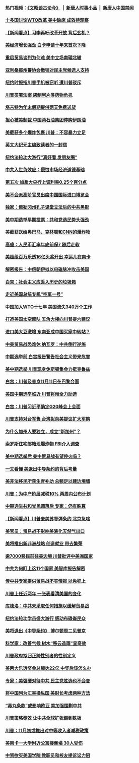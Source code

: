 #### 热门视频：[《文昭谈古论今》](https://github.com/gfw-breaker/wenzhao/blob/master/README.md?t=10252133) &nbsp;|&nbsp; [新唐人时事小品](https://github.com/gfw-breaker/ntdtv-comedy/blob/master/README.md?t=10252133) &nbsp;|&nbsp; [新唐人中国禁闻](https://github.com/gfw-breaker/ntdtv-news/blob/master/README.md?t=10252133)

#### [十多国讨论WTO改革 美中缺席 成效待观察](../pages/nsc412/n10808939.md?t=10252133) 

#### [【新闻看点】习李再吁改革开放 背后玄机？](../pages/nsc412/n10808821.md?t=10252133) 

#### [美经济增长强劲 白卡申请十年来首次下降](../pages/nsc412/n10808516.md?t=10252133) 

#### [重启贸易谈判为何难 美中立场南辕北辙](../pages/nsc412/n10808531.md?t=10252133) 

#### [亚利桑那州警协会撤销对民主党候选人支持](../pages/nsc412/n10808437.md?t=10252133) 

#### [纽约时报指川普手机被窃听 遭川普驳斥](../pages/nsc412/n10807071.md?t=10252133) 

#### [川普签署法案 遏制阿片类药物危机](../pages/nsc412/n10806923.md?t=10252133) 

#### [塔吉特为年末假期提供两天免费送货](../pages/nsc412/n10807164.md?t=10252133) 

#### [担心被美制裁 中国两石油集团停购伊朗油](../pages/nsc412/n10806678.md?t=10252133) 

#### [美截获多个爆炸包裹 川普：不容暴力立足](../pages/nsc412/n10806574.md?t=10252133) 

#### [英文大纪元主编致读者的一封信](../pages/nsc412/n10806320.md?t=10252133) 

#### [纽约法轮功大游行“真好看 发朋友圈”](../pages/nsc412/n10806304.md?t=10252133) 

#### [中共入世负效应：侵蚀市场经济道德基础](../pages/nsc412/n10806268.md?t=10252133) 

#### [第五次 加拿大央行上调利率0.25个百分点](../pages/nsc412/n10806316.md?t=10252133) 

#### [美不会派高阶官员出席中国国际进口博览会](../pages/nsc412/n10805978.md?t=10252133) 

#### [独家：俄勒冈州孔子课堂立法后的中共黑影](../pages/nsc412/n10805932.md?t=10252133) 

#### [美中期选举早期投票：共和党选民势头强劲](../pages/nsc412/n10806091.md?t=10252133) 

#### [美截获送给奥巴马、克林顿和CNN的爆炸物](../pages/nsc412/n10806053.md?t=10252133) 

#### [高盛：人民币汇率年底前保7 随后走软](../pages/nsc412/n10805944.md?t=10252133) 

#### [美超级百万乐透16亿头奖开出 幸运儿在南卡](../pages/nsc412/n10805894.md?t=10252133) 

#### [解密报告：中俄朝伊拟以电磁脉冲攻击美国](../pages/nsc412/n10805286.md?t=10252133) 

#### [白宫：社会主义应丢入历史的垃圾箱](../pages/nsc412/n10804725.md?t=10252133) 

#### [走近美国总统专机“空军一号”](../pages/nsc412/n10805018.md?t=10252133) 

#### [中国加入WTO十七年 美国流失340万个工作](../pages/nsc412/n10804115.md?t=10252133) 

#### [打造美国太空部队 五角大楼向川普提六建议](../pages/nsc412/n10804532.md?t=10252133) 

#### [进口美大豆激增 东南亚成中国买家中转站？](../pages/nsc412/n10803998.md?t=10252133) 

#### [中美贸易战恐难休 纳瓦罗：中共倒行逆施](../pages/nsc412/n10804254.md?t=10252133) 

#### [中期选举前 白宫报告警告社会主义带来危害](../pages/nsc412/n10803527.md?t=10252133) 

#### [美中期选举 川普现身休斯顿集会力挺克鲁兹](../pages/nsc412/n10803834.md?t=10252133) 

#### [白宫：川普及普京11月11日在巴黎会面](../pages/nsc412/n10803871.md?t=10252133) 

#### [美国中期选举临近 川普将倾全力助选](../pages/nsc412/n10803756.md?t=10252133) 

#### [白宫：川普习近平确定G20峰会上会面](../pages/nsc412/n10803463.md?t=10252133) 

#### [川普支持对台军售 台湾拟向美提议扩大军购](../pages/nsc412/n10803470.md?t=10252133) 

#### [为什么加州人要独立，成立“新加州”？](../pages/nsc412/n10802610.md?t=10252133) 

#### [索罗斯住宅邮箱现爆炸物 FBI介入调查](../pages/nsc412/n10802808.md?t=10252133) 

#### [美中期选举后 美中贸易战有望停火吗？](../pages/nsc412/n10801498.md?t=10252133) 

#### [一文看懂 美退出中导条约的背后考量](../pages/nsc412/n10801841.md?t=10252133) 

#### [美非法移民所获生育补助 总额足以建边境墙](../pages/nsc412/n10801907.md?t=10252133) 

#### [川普：为中产阶层减税10% 两周内公布计划](../pages/nsc412/n10801800.md?t=10252133) 

#### [中期选举共和党民调落后 专家：仍有胜算](../pages/nsc412/n10801597.md?t=10252133) 

#### [【新闻看点】川普废美苏导弹条约 北京急啥](../pages/nsc412/n10801278.md?t=10252133) 

#### [美官员：贸易战不影响美液化天然气出口](../pages/nsc412/n10801354.md?t=10252133) 

#### [美将推出新非洲战略 创造就业 带去繁荣](../pages/nsc412/n10801172.md?t=10252133) 

#### [逾7000移民前往美边境 川普批评中美洲国家](../pages/nsc412/n10800991.md?t=10252133) 

#### [中共为何盯上这11个国家 美智库报告解密](../pages/nsc412/n10799359.md?t=10252133) 

#### [传中共专家提供贸易战不实情报 以免犯上](../pages/nsc412/n10800120.md?t=10252133) 

#### [川普上任近两年 一张表看清美国的变化](../pages/nsc412/n10799861.md?t=10252133) 

#### [库德洛：中共未采取任何措施以缓解贸易战](../pages/nsc412/n10799582.md?t=10252133) 

#### [纽约法轮功学员盛大游行 感动布碌崙民众](../pages/nsc412/n10799427.md?t=10252133) 

#### [美将退出《中导条约》 博尔顿周二见普京](../pages/nsc412/n10799392.md?t=10252133) 

#### [科学家：改善气候 树木“移云造雨”显奇效](../pages/nsc412/n10798122.md?t=10252133) 

#### [川普政府拟归正跨性别者的性别定义](../pages/nsc412/n10799302.md?t=10252133) 

#### [美两大乐透奖金总额达22亿 中奖后该怎么办](../pages/nsc412/n10799299.md?t=10252133) 

#### [专家：美强硬对待中共 民主党胜选也不会变](../pages/nsc412/n10799269.md?t=10252133) 

#### [将中国列为汇率操纵国 美财长考虑两种方法](../pages/nsc412/n10799121.md?t=10252133) 

#### [“毒丸条款”或影响欧亚 美加强围剿中共](../pages/nsc412/n10798919.md?t=10252133) 

#### [川普策略奏效  让中共全球扩张踢到铁板](../pages/nsc412/n10799057.md?t=10252133) 

#### [川普：11月初或推出对中等收入者减税政策](../pages/nsc412/n10798928.md?t=10252133) 

#### [美南卡一大学附近公寓楼倒塌 30人受伤](../pages/nsc412/n10798835.md?t=10252133) 

#### [中资欲买美国学院 教职员和校友提诉讼力阻](../pages/nsc412/n10796138.md?t=10252133) 

